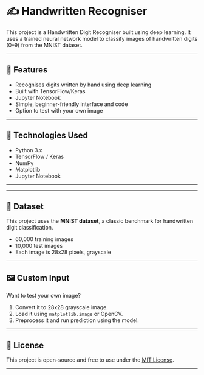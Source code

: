 
# ✍️ Handwritten Recogniser

This project is a Handwritten Digit Recogniser built using deep learning. It uses a trained neural network model to classify images of handwritten digits (0–9) from the MNIST dataset.

---

## 📌 Features

- Recognises digits written by hand using deep learning
- Built with TensorFlow/Keras
- Jupyter Notebook 
- Simple, beginner-friendly interface and code
- Option to test with your own image

---

## 🧠 Technologies Used

- Python 3.x  
- TensorFlow / Keras  
- NumPy  
- Matplotlib  
- Jupyter Notebook  


---




---

## 📝 Dataset

This project uses the **MNIST dataset**, a classic benchmark for handwritten digit classification.

* 60,000 training images
* 10,000 test images
* Each image is 28x28 pixels, grayscale

---

## 🖼️ Custom Input

Want to test your own image?

1. Convert it to 28x28 grayscale image.
2. Load it using `matplotlib.image` or OpenCV.
3. Preprocess it and run prediction using the model.

---

## 📃 License

This project is open-source and free to use under the [MIT License](LICENSE).

---


